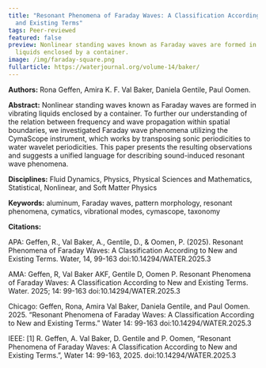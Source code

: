 ```yaml
---
title: "Resonant Phenomena of Faraday Waves: A Classification According to New
  and Existing Terms"
tags: Peer-reviewed
featured: false
preview: Nonlinear standing waves known as Faraday waves are formed in vibrating
  liquids enclosed by a container.
image: /img/faraday-square.png
fullarticle: https://waterjournal.org/volume-14/baker/
---
```

**Authors:** Rona Geffen, Amira K. F. Val Baker, Daniela Gentile, Paul Oomen.

**Abstract:** Nonlinear standing waves known as Faraday waves are formed in vibrating liquids enclosed by a container. To further our understanding of the relation between frequency and wave propagation within spatial boundaries, we investigated Faraday wave phenomena utilizing the CymaScope instrument, which works by transposing sonic periodicities to water wavelet periodicities. This paper presents the resulting observations and suggests a unified language for describing sound-induced resonant wave phenomena. 

**Disciplines:** Fluid Dynamics, Physics, Physical Sciences and Mathematics, Statistical, Nonlinear, and Soft Matter Physics

**Keywords:** aluminum, Faraday waves, pattern morphology, resonant phenomena, cymatics, vibrational modes, cymascope, taxonomy

**Citations:**

APA: Geffen, R., Val Baker, A., Gentile, D., & Oomen, P. (2025). Resonant Phenomena of Faraday Waves: A Classification According to New and Existing Terms. Water, 14, 99-163 doi:10.14294/WATER.2025.3

AMA: Geffen, R, Val Baker AKF, Gentile D, Oomen P. Resonant Phenomena of Faraday Waves: A Classification According to New and Existing Terms. Water. 2025; 14: 99-163 doi:10.14294/WATER.2025.3

Chicago: Geffen, Rona, Amira Val Baker, Daniela Gentile, and Paul Oomen. 2025. “Resonant Phenomena of Faraday Waves: A Classification According to New and Existing Terms.” Water 14: 99-163 doi:10.14294/WATER.2025.3

IEEE: \[1] R. Geffen, A. Val Baker, D. Gentile and P. Oomen, “Resonant Phenomena of Faraday Waves: A Classification According to New and Existing Terms.”, Water 14: 99-163, 2025. doi:10.14294/WATER.2025.3
